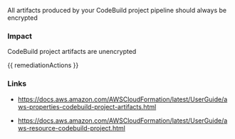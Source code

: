 
All artifacts produced by your CodeBuild project pipeline should always be encrypted

### Impact
CodeBuild project artifacts are unencrypted

<!-- DO NOT CHANGE -->
{{ remediationActions }}

### Links
- https://docs.aws.amazon.com/AWSCloudFormation/latest/UserGuide/aws-properties-codebuild-project-artifacts.html

- https://docs.aws.amazon.com/AWSCloudFormation/latest/UserGuide/aws-resource-codebuild-project.html


